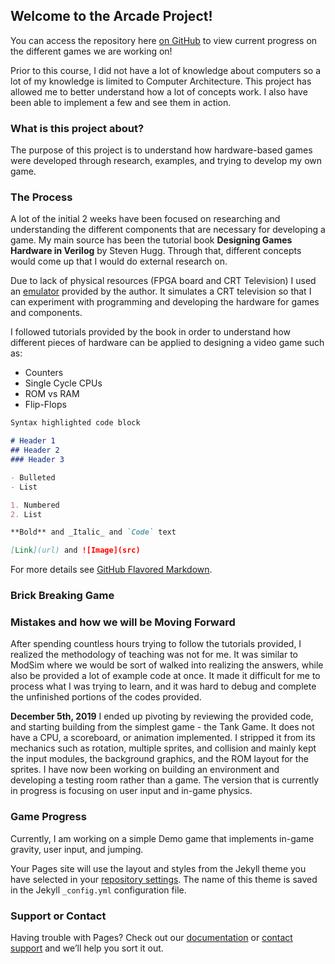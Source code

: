 ## Welcome to the Arcade Project!

You can access the repository here [on GitHub](https://github.com/Kristtiya/Games-in-Verilog) to view current progress on the different games we are working on!

Prior to this course, I did not have a lot of knowledge about computers so a lot of my knowledge is limited to Computer Architecture. This project has allowed me to better understand how a lot of concepts work. I also have been able to implement a few and see them in action.

### What is this project about?
The purpose of this project is to understand how hardware-based games were developed through research, examples, and trying to develop my own game.

### The Process
A lot of the initial 2 weeks have been focused on researching and understanding the different components that are necessary for developing a game. My main source has been the tutorial book **Designing Games Hardware in Verilog** by Steven Hugg. Through that, different concepts would come up that I would do external research on.

Due to lack of physical resources (FPGA board and CRT Television) I used an [emulator](https://8bitworkshop.com/v3.4.2/?file=clock_divider.v&platform=verilog) provided by the author. It simulates a CRT television so that I can experiment with programming and developing the hardware for games and components.

I followed tutorials provided by the book in order to understand how different pieces of hardware can be applied to designing a video game such as:
  * Counters
  * Single Cycle CPUs
  * ROM vs RAM
  * Flip-Flops



```markdown
Syntax highlighted code block

# Header 1
## Header 2
### Header 3

- Bulleted
- List

1. Numbered
2. List

**Bold** and _Italic_ and `Code` text

[Link](url) and ![Image](src)
```

For more details see [GitHub Flavored Markdown](https://guides.github.com/features/mastering-markdown/).

### Brick Breaking Game


### Mistakes and how we will be Moving Forward
After spending countless hours trying to follow the tutorials provided, I realized the methodology of teaching was not for me. It was similar to ModSim where we would be sort of walked into realizing the answers, while also be provided a lot of example code at once. It made it difficult for me to process what I was trying to learn, and it was hard to debug and complete the unfinished portions of the codes provided. 

**December 5th, 2019**
I ended up pivoting by reviewing the provided code, and starting building from the simplest game - the Tank Game. It does not have a CPU, a scoreboard, or animation implemented. I stripped it from its mechanics such as rotation, multiple sprites, and collision and mainly kept the input modules, the background graphics, and the ROM layout for the sprites. I have now been working on building an environment and developing a testing room rather than a game. The version that is currently in progress is focusing on user input and in-game physics.


### Game Progress
Currently, I am working on a simple Demo game that implements in-game gravity, user input, and jumping.


Your Pages site will use the layout and styles from the Jekyll theme you have selected in your [repository settings](https://github.com/Kristtiya/ArcadeProject.io/settings). The name of this theme is saved in the Jekyll `_config.yml` configuration file.

### Support or Contact

Having trouble with Pages? Check out our [documentation](https://help.github.com/categories/github-pages-basics/) or [contact support](https://github.com/contact) and we’ll help you sort it out.
